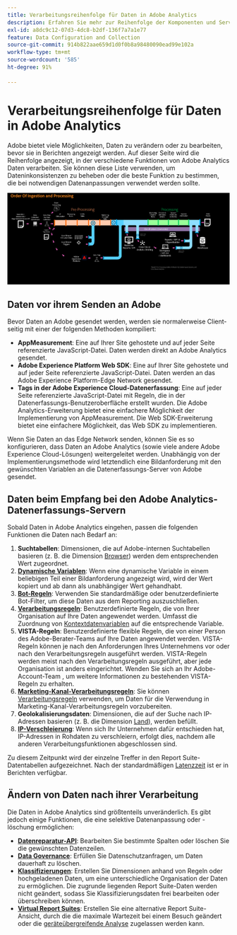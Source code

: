 ```yaml
---
title: Verarbeitungsreihenfolge für Daten in Adobe Analytics
description: Erfahren Sie mehr zur Reihenfolge der Komponenten und Services, die Daten in Adobe Analytics verarbeiten.
exl-id: a8dc9c12-07d3-4dc8-b2df-136f7a7a1e77
feature: Data Configuration and Collection
source-git-commit: 914b822aae659d1d0f0b8a98480090ead99e102a
workflow-type: tm+mt
source-wordcount: '585'
ht-degree: 91%

---
```


# Verarbeitungsreihenfolge für Daten in Adobe Analytics

Adobe bietet viele Möglichkeiten, Daten zu verändern oder zu bearbeiten, bevor sie in Berichten angezeigt werden. Auf dieser Seite wird die Reihenfolge angezeigt, in der verschiedene Funktionen von Adobe Analytics Daten verarbeiten. Sie können diese Liste verwenden, um Dateninkonsistenzen zu beheben oder die beste Funktion zu bestimmen, die bei notwendigen Datenanpassungen verwendet werden sollte.

![Verarbeitungsreihenfolge](assets/processing-order.png)

## Daten vor ihrem Senden an Adobe

Bevor Daten an Adobe gesendet werden, werden sie normalerweise Client-seitig mit einer der folgenden Methoden kompiliert:

* **AppMeasurement**: Eine auf Ihrer Site gehostete und auf jeder Seite referenzierte JavaScript-Datei. Daten werden direkt an Adobe Analytics gesendet.
* **Adobe Experience Platform Web SDK**: Eine auf Ihrer Site gehostete und auf jeder Seite referenzierte JavaScript-Datei. Daten werden an das Adobe Experience Platform-Edge Network gesendet.
* **Tags in der Adobe Experience Cloud-Datenerfassung**: Eine auf jeder Seite referenzierte JavaScript-Datei mit Regeln, die in der Datenerfassungs-Benutzeroberfläche erstellt wurden. Die Adobe Analytics-Erweiterung bietet eine einfachere Möglichkeit der Implementierung von AppMeasurement. Die Web SDK-Erweiterung bietet eine einfachere Möglichkeit, das Web SDK zu implementieren.

Wenn Sie Daten an das Edge Network senden, können Sie es so konfigurieren, dass Daten an Adobe Analytics (sowie viele andere Adobe Experience Cloud-Lösungen) weitergeleitet werden. Unabhängig von der Implementierungsmethode wird letztendlich eine Bildanforderung mit den gewünschten Variablen an die Datenerfassungs-Server von Adobe gesendet.

## Daten beim Empfang bei den Adobe Analytics-Datenerfassungs-Servern

Sobald Daten in Adobe Analytics eingehen, passen die folgenden Funktionen die Daten nach Bedarf an:

1. **Suchtabellen**: Dimensionen, die auf Adobe-internen Suchtabellen basieren (z. B. die Dimension [Browser](/help/components/dimensions/browser.md)) werden dem entsprechenden Wert zugeordnet.
2. [**Dynamische Variablen**](/help/implement/vars/page-vars/dynamic-variables.md): Wenn eine dynamische Variable in einem beliebigen Teil einer Bildanforderung angezeigt wird, wird der Wert kopiert und ab dann als unabhängiger Wert gehandhabt.
3. [**Bot-Regeln**](/help/admin/admin/c-manage-report-suites/c-edit-report-suites/general/bot-removal/bot-rules.md): Verwenden Sie standardmäßige oder benutzerdefinierte Bot-Filter, um diese Daten aus dem Reporting auszuschließen.
4. [**Verarbeitungsregeln**](/help/admin/admin/c-manage-report-suites/c-edit-report-suites/general/c-processing-rules/processing-rules.md): Benutzerdefinierte Regeln, die von Ihrer Organisation auf Ihre Daten angewendet werden. Umfasst die Zuordnung von [Kontextdatenvariablen](/help/implement/vars/page-vars/contextdata.md) auf die entsprechende Variable.
5. **VISTA-Regeln**: Benutzerdefinierte flexible Regeln, die von einer Person des Adobe-Berater-Teams auf Ihre Daten angewendet werden. VISTA-Regeln können je nach den Anforderungen Ihres Unternehmens vor oder nach den Verarbeitungsregeln ausgeführt werden. VISTA-Regeln werden meist nach den Verarbeitungsregeln ausgeführt, aber jede Organisation ist anders eingerichtet. Wenden Sie sich an Ihr Adobe-Account-Team , um weitere Informationen zu bestehenden VISTA-Regeln zu erhalten.
6. [**Marketing-Kanal-Verarbeitungsregeln**](/help/admin/admin/c-manage-report-suites/c-edit-report-suites/marketing-channels/c-rules.md): Sie können [Verarbeitungsregeln](/help/admin/admin/c-manage-report-suites/c-edit-report-suites/general/c-processing-rules/processing-rules.md) verwenden, um Daten für die Verwendung in Marketing-Kanal-Verarbeitungsregeln vorzubereiten.
7. **Geolokalisierungsdaten**: Dimensionen, die auf der Suche nach IP-Adressen basieren (z. B. die Dimension [Land](/help/components/dimensions/countries.md)), werden befüllt.
8. [**IP-Verschleierung**](/help/admin/admin/c-manage-report-suites/c-edit-report-suites/general/general-acct-settings-admin.md): Wenn sich Ihr Unternehmen dafür entschieden hat, IP-Adressen in Rohdaten zu verschleiern, erfolgt dies, nachdem alle anderen Verarbeitungsfunktionen abgeschlossen sind.

Zu diesem Zeitpunkt wird der einzelne Treffer in den Report Suite-Datentabellen aufgezeichnet. Nach der standardmäßigen [Latenzzeit](latency.md) ist er in Berichten verfügbar.

## Ändern von Daten nach ihrer Verarbeitung

Die Daten in Adobe Analytics sind größtenteils unveränderlich. Es gibt jedoch einige Funktionen, die eine selektive Datenanpassung oder -löschung ermöglichen:

* [**Datenreparatur-API**](https://developer.adobe.com/analytics-apis/docs/2.0/guides/endpoints/data-repair/): Bearbeiten Sie bestimmte Spalten oder löschen Sie die gewünschten Datenzeilen.
* [**Data Governance**](/help/admin/admin/c-data-governance/an-gdpr-workflow.md): Erfüllen Sie Datenschutzanfragen, um Daten dauerhaft zu löschen.
* [**Klassifizierungen**](/help/components/classifications/c-classifications.md): Erstellen Sie Dimensionen anhand von Regeln oder hochgeladenen Daten, um eine unterschiedliche Organisation der Daten zu ermöglichen. Die zugrunde liegenden Report Suite-Daten werden nicht geändert, sodass Sie Klassifizierungsdaten frei bearbeiten oder überschreiben können.
* [**Virtual Report Suites**](/help/components/vrs/vrs-about.md): Erstellen Sie eine alternative Report Suite-Ansicht, durch die die maximale Wartezeit bei einem Besuch geändert oder die [geräteübergreifende Analyse](/help/components/cda/overview.md) zugelassen werden kann.

